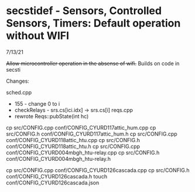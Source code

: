# secstidef - Sensors, Controlled Sensors, Timers: Default operation without WIFI

7/13/21

<s> Allow microcontroller operation in the absense of wifi.</s> Builds on code in secsti

Changes:

sched.cpp 
* 155 - change 0 to i
* checkRelays - srs.cs[ici.idx] -> srs.cs[i]
reqs.cpp   
* rewrote Reqs::pubState(int hc)


cp src/CONFIG.cpp conf/CONFIG_CYURD117attic_hum.cpp
cp src/CONFIG.h conf/CONFIG_CYURD117attic_hum.h
cp src/CONFIG.cpp conf/CONFIG_CYURD118attic_htu.cpp
cp src/CONFIG.h conf/CONFIG_CYURD118attic_htu.h
cp src/CONFIG.cpp conf/CONFIG_CYURD004mbgh_htu-relay.cpp
cp src/CONFIG.h conf/CONFIG_CYURD004mbgh_htu-relay.h

cp src/CONFIG.cpp conf/CONFIG_CYURD126cascada.cpp
cp src/CONFIG.h conf/CONFIG_CYURD126cascada.h
touch conf/CONFIG_CYURD126cascada.json